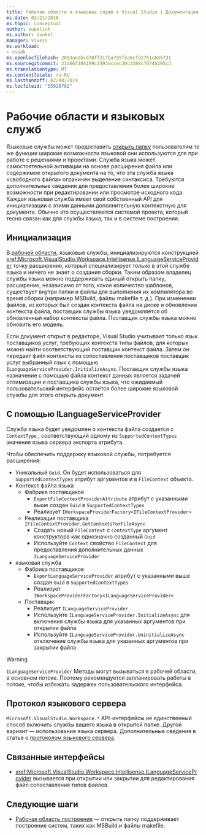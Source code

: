 ```yaml
---
title: Рабочие области и языковых служб в Visual Studio | Документация Майкрософт
ms.date: 02/21/2018
ms.topic: conceptual
author: vukelich
ms.author: svukel
manager: viveis
ms.workload:
- vssdk
ms.openlocfilehash: 2893ae2bcd70ff317ba799fea6cfd2751c685731
ms.sourcegitcommit: 21d667104199c2493accec20c2388cf674b195c3
ms.translationtype: MT
ms.contentlocale: ru-RU
ms.lasthandoff: 02/08/2019
ms.locfileid: "55929782"
---
```

# <a name="workspaces-and-language-services"></a>Рабочие области и языковых служб

Языковые службы может предоставить [открыть папку](../ide/develop-code-in-visual-studio-without-projects-or-solutions.md) пользователям те же функции широкие возможности языковой они используются для при работе с решениями и проектами. Служба языка может самостоятельной активации на основе расширения файла или содержимое открытого документа на то, что эта служба языка «свободного файла» ограничен выделение синтаксиса. Требуются дополнительные сведения для предоставления более широкие возможности при редактировании или просмотре исходного кода. Каждая языковая служба имеет свой собственный API для инициализации с этими данными дополнительную контекстную для документа. Обычно это осуществляется системой проекта, который тесно связан как для службы языка, так и в системе построения.

## <a name="initialization"></a>Инициализация

В [рабочей области](workspaces.md), языковые службы, инициализируются конструкцией <xref:Microsoft.VisualStudio.Workspace.Intellisense.ILanguageServiceProvider> точку расширения, который специализирует только в этой службе языка и ничего не знает о создания сборки. Таким образом владелец службы языка можно поддерживать единый открыть папку, расширение, независимо от того, какое количество шаблонов, существует внутри папки и файлы для выполнения их компилятора во время сборки (например MSBuild, файлы makefile т. д.). При изменении файлов, из которых был создан контекста файла на диске и обновлении контекста файла, поставщик службы языка уведомляется об обновленный набор контексты файла. Поставщик службы языка можно обновить его модель.

Если документ открыт в редакторе, Visual Studio учитывает только язык поставщиков услуг, требующих контекста типы файлов, для которых можно найти соответствующий поставщик контекст файла. Затем он передает файл контексты из сопоставления поставщиков поставщик услуг выбранный язык с помощью `ILanguageServiceProvider.InitializeAsync`. Поставщик службы языка назначение с помощью файла контекст данных является задачей оптимизации и поставщика службы языка, что ожидаемый пользовательский интерфейс остается более широкие языковой службы для этого открыть документ.

## <a name="using-ilanguageserviceprovider"></a>С помощью ILanguageServiceProvider

Служба языка будет уведомлен о контекста файла создается с `ContextType` , соответствующий одному из `SupportedContextTypes` значения языка сервера экспорта атрибута.

Чтобы обеспечить поддержку языковой службы, потребуется расширения:

- Уникальный `Guid`. Он будет использоваться для `SupportedContextTypes` атрибут аргументов и в `FileContext` объекта.
- Контекст файла языка
  - Фабрика поставщиков
    - `ExportFileContextProviderAttribute` атрибут с указанными выше создан `Guid` в `SupportedContextTypes`
    - Реализует `IWorkspaceProviderFactory<IFileContextProvider>`
  - Реализация поставщика `IFileContextProvider.GetContextsForFileAsync`
    - Создать новый `FileContext` с `contextType` аргумент конструктора как однозначно созданный `Guid`
    - Используйте `Context` свойство `FileContext` для предоставления дополнительных данных `ILanguageServiceProvider`
- языковая служба
  - Фабрика поставщиков
    - `ExportLanguageServiceProvider` атрибут с указанными выше создан `Guid` в `SupportedContextTypes`
    - Реализует `IWorkspaceProviderFactory<ILanguageServiceProvider>`
  - Поставщик
    - Реализует `ILanguageServiceProvider`
    - Используйте `ILanguageServiceProvider.InitializeAsync` для включения службы языка для указанных аргументов при открытии файла
    - Используйте `ILanguageServiceProvider.UninitializeAsync` отключение службы языка для указанных аргументов при закрытии файла

>[!WARNING]
>`ILanguageServiceProvider` Методы могут вызываться в рабочей области, в основном потоке. Поэтому рекомендуется запланировать работы в потоке, чтобы избежать задержек пользовательского интерфейса.

## <a name="language-server-protocol"></a>Протокол языкового сервера

`Microsoft.VisualStudio.Workspace.*` API-интерфейсы не единственный способ включить службы вашего языка в открытой папке. Другой вариант — использование языка сервера. Дополнительные сведения в статье о [протоколом языкового сервера](language-server-protocol.md).

## <a name="related-interfaces"></a>Связанные интерфейсы

- <xref:Microsoft.VisualStudio.Workspace.Intellisense.ILanguageServiceProvider> вызывается при открытии или закрытии для редактирования файл сопоставления типов файлов.

## <a name="next-steps"></a>Следующие шаги

* [Рабочая область построения](workspace-build.md) — открыть папку поддерживает построение систем, таких как MSBuild и файлы makefile.